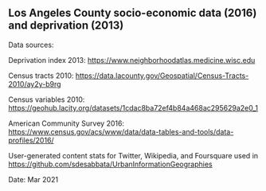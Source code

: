 ## Los Angeles County socio-economic data (2016) and deprivation (2013)

Data sources: 

Deprivation index 2013: https://www.neighborhoodatlas.medicine.wisc.edu

Census tracts 2010: https://data.lacounty.gov/Geospatial/Census-Tracts-2010/ay2y-b9rg

Census variables 2010: https://geohub.lacity.org/datasets/1cdac8ba72ef4b84a468ac295629a2e0_1

American Community Survey 2016: https://www.census.gov/acs/www/data/data-tables-and-tools/data-profiles/2016/

User-generated content stats for Twitter, Wikipedia, and Foursquare used in https://github.com/sdesabbata/UrbanInformationGeographies



Date: Mar 2021